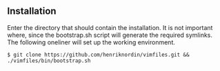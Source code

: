 
## Installation

Enter the directory that should contain the installation. It is not important where, since the 
bootstrap.sh script will generate the required symlinks. The following oneliner will set up
the working environment.

```
$ git clone https://github.com/henriknordin/vimfiles.git && ./vimfiles/bin/bootstrap.sh
```


